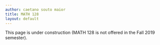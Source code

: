 ```yaml
---
author: caetano souto maior
title: MATH 128
layout: default
---
```


This page is under construction (MATH 128 is not offered in the Fall 2019 semester).

<!-- Welcome to the webpage for the Spring 2020 MATH 128 course at the FAES Graduate School at NIH. -->
